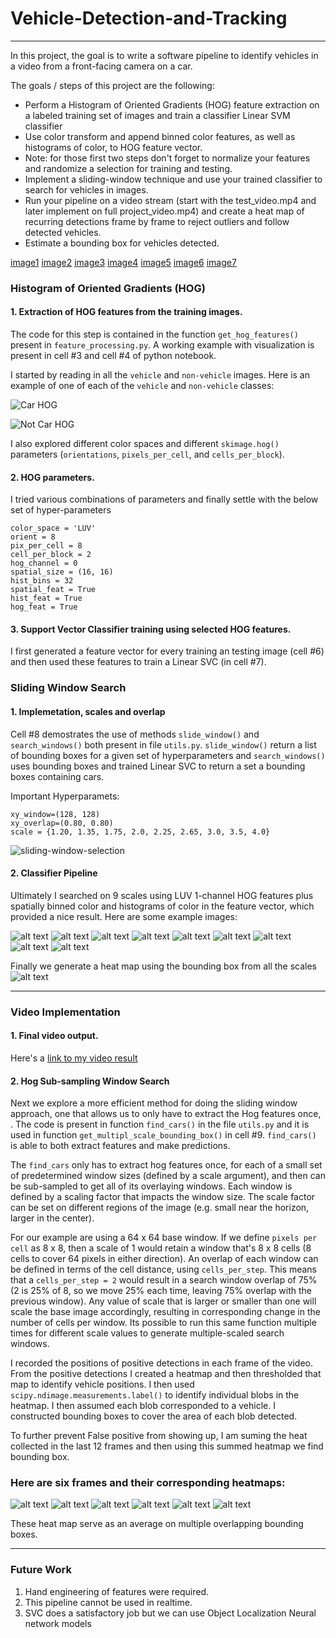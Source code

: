 # Vehicle-Detection-and-Tracking

------

In this project, the goal is to write a software pipeline to identify vehicles in a video from a front-facing camera on a car.

The goals / steps of this project are the following:

* Perform a Histogram of Oriented Gradients (HOG) feature extraction on a labeled training set of images and train a classifier Linear SVM classifier
* Use color transform and append binned color features, as well as histograms of color, to HOG feature vector. 
* Note: for those first two steps don't forget to normalize your features and randomize a selection for training and testing.
* Implement a sliding-window technique and use your trained classifier to search for vehicles in images.
* Run your pipeline on a video stream (start with the test_video.mp4 and later implement on full project_video.mp4) and create a heat map of recurring detections frame by frame to reject outliers and follow detected vehicles.
* Estimate a bounding box for vehicles detected.

[//]: # (Image References)

[image1](./examples/car_not_car.png)
[image2](./examples/HOG_example.jpg)
[image3](./examples/sliding_windows.jpg)
[image4](./examples/sliding_window.jpg)
[image5](./examples/bboxes_and_heat.png)
[image6](./examples/labels_map.png)
[image7](./examples/output_bboxes.png)

### Histogram of Oriented Gradients (HOG)

#### 1. Extraction of HOG features from the training images.

The code for this step is contained in the function `get_hog_features()` present in `feature_processing.py`. A working example with visualization is present in cell #3 and cell #4 of python notebook.

I started by reading in all the `vehicle` and `non-vehicle` images.  Here is an example of one of each of the `vehicle` and `non-vehicle` classes:

![Car HOG](./examples/car-hist.png)

![Not Car HOG](./examples/non-car-hog.png)

I also explored different color spaces and different `skimage.hog()` parameters (`orientations`, `pixels_per_cell`, and `cells_per_block`).

#### 2. HOG parameters.

I tried various combinations of parameters and finally settle with the below set of hyper-parameters

```
color_space = 'LUV'
orient = 8
pix_per_cell = 8
cell_per_block = 2
hog_channel = 0
spatial_size = (16, 16)
hist_bins = 32
spatial_feat = True
hist_feat = True
hog_feat = True
```

#### 3. Support Vector Classifier training using selected HOG features.
I first generated a feature vector for every training an testing image (cell  #6) and then used these features to train a Linear SVC (in cell #7).

### Sliding Window Search

#### 1. Implemetation, scales and overlap

Cell #8 demostrates the use of methods `slide_window()` and `search_windows()` both present in file `utils.py`. `slide_window()` return a list of bounding boxes for a given set of hyperparameters and `search_windows()` uses bounding boxes and trained Linear SVC to return a set a bounding boxes containing cars.

Important Hyperparamets:
```
xy_window=(128, 128)
xy_overlap=(0.80, 0.80)
scale = {1.20, 1.35, 1.75, 2.0, 2.25, 2.65, 3.0, 3.5, 4.0}
```

![sliding-window-selection](./examples/sliding-window-selection.png)

#### 2. Classifier Pipeline

Ultimately I searched on 9 scales using LUV 1-channel HOG features plus spatially binned color and histograms of color in the feature vector, which provided a nice result.  Here are some example images:

![alt text](./examples/scale-1.png)
![alt text](./examples/scale-2.png)
![alt text](./examples/scale-3.png)
![alt text](./examples/scale-4.png)
![alt text](./examples/scale-5.png)
![alt text](./examples/scale-6.png)
![alt text](./examples/scale-7.png)
![alt text](./examples/scale-8.png)
![alt text](./examples/scale-9.png)

Finally we generate a heat map using the bounding box from all the scales
![alt text](./examples/pipeline-heat-map.png)

---

### Video Implementation

#### 1. Final video output.
Here's a [link to my video result](./output/videos/project_video.mp4)


#### 2. Hog Sub-sampling Window Search

Next we explore a more efficient method for doing the sliding window approach, one that allows us to only have to extract the Hog features once, . The code is present in function `find_cars()` in the file `utils.py` and it is used in function `get_multipl_scale_bounding_box()` in cell #9. `find_cars()` is able to both extract features and make predictions.

The `find_cars` only has to extract hog features once, for each of a small set of predetermined window sizes (defined by a scale argument), and then can be sub-sampled to get all of its overlaying windows. Each window is defined by a scaling factor that impacts the window size. The scale factor can be set on different regions of the image (e.g. small near the horizon, larger in the center).

For our example are using a 64 x 64 base window. If we define `pixels per cell` as 8 x 8, then a scale of 1 would retain a window that's 8 x 8 cells (8 cells to cover 64 pixels in either direction). An overlap of each window can be defined in terms of the cell distance, using `cells_per_step`. This means that a `cells_per_step = 2` would result in a search window overlap of 75% (2 is 25% of 8, so we move 25% each time, leaving 75% overlap with the previous window). Any value of scale that is larger or smaller than one will scale the base image accordingly, resulting in corresponding change in the number of cells per window. Its possible to run this same function multiple times for different scale values to generate multiple-scaled search windows.

I recorded the positions of positive detections in each frame of the video.  From the positive detections I created a heatmap and then thresholded that map to identify vehicle positions.  I then used `scipy.ndimage.measurements.label()` to identify individual blobs in the heatmap.  I then assumed each blob corresponded to a vehicle.  I constructed bounding boxes to cover the area of each blob detected. 

To further prevent False positive from showing up, I am suming the heat collected in the last 12 frames and then using this summed heatmap we find bounding box.


### Here are six frames and their corresponding heatmaps:

![alt text](./examples/heat-map-1.png)
![alt text](./examples/heat-map-2.png)
![alt text](./examples/heat-map-3.png)
![alt text](./examples/heat-map-4.png)
![alt text](./examples/heat-map-5.png)
![alt text](./examples/heat-map-6.png)

These heat map serve as an average on multiple overlapping bounding boxes.

---

### Future Work

1. Hand engineering of features were required.
2. This pipeline cannot be used in realtime.
3. SVC does a satisfactory job but we can use Object Localization Neural network models 
